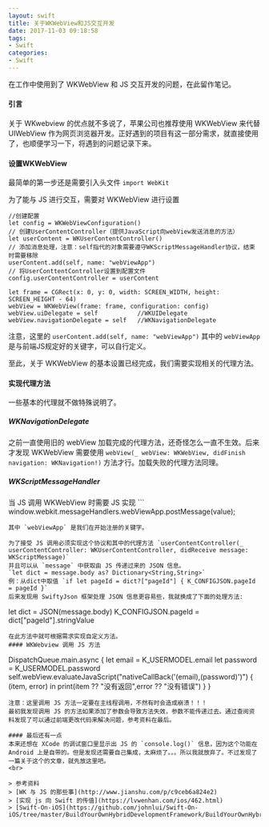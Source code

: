 ```yaml
---
layout: swift
title: 关于WKWebView和JS交互开发
date: 2017-11-03 09:18:58
tags:
- Swift
categories:
- Swift
---
```

在工作中使用到了 WKWebView 和 JS 交互开发的问题，在此留作笔记。
<!--- more --->
#### 引言
关于 WKwebview 的优点就不多说了，苹果公司也推荐使用 WKWebView 来代替 UIWebView 作为网页浏览器开发。正好遇到的项目有这一部分需求，就直接使用了，也顺便学习一下，将遇到的问题记录下来。
#### 设置WKWebView
最简单的第一步还是需要引入头文件 `import WebKit`

为了能与 JS 进行交互，需要对 WKWebView 进行设置


```
//创建配置
let config = WKWebViewConfiguration()
// 创建UserContentController（提供JavaScript向webView发送消息的方法）
let userContent = WKUserContentController()
// 添加消息处理，注意：self指代的对象需要遵守WKScriptMessageHandler协议，结束时需要移除
userContent.add(self, name: "webViewApp")
// 将UserConttentController设置到配置文件
config.userContentController = userContent

let frame = CGRect(x: 0, y: 0, width: SCREEN_WIDTH, height: SCREEN_HEIGHT - 64)
webView = WKWebView(frame: frame, configuration: config)
webView.uiDelegate = self           //WKUIDelegate
webView.navigationDelegate = self   //WKNavigationDelegate
```
注意，这里的 `userContent.add(self, name: "webViewApp")` 其中的 `webViewApp` 是与前端JS规定好的关键字，可以自行定义。

至此，关于 WKWebView 的基本设置已经完成，我们需要实现相关的代理方法。
#### 实现代理方法
一些基本的代理就不做特殊说明了。
##### WKNavigationDelegate
之前一直使用旧的 webView 加载完成的代理方法，还奇怪怎么一直不生效。后来才发现 WKWebView 需要使用 `webView(_ webView: WKWebView, didFinish navigation: WKNavigation!)` 方法才行。加载失败的代理方法同理。
##### WKScriptMessageHandler
当 JS 调用 WKWebView 时需要 JS 实现 ```
window.webkit.messageHandlers.webViewApp.postMessage(value);
```
其中 `webViewApp` 是我们在开始注册的关键字。

为了接受 JS 调用必须实现这个协议和其中的代理方法 `userContentController(_ userContentController: WKUserContentController, didReceive message: WKScriptMessage)`
并且可以从 `message` 中获取由 JS 传递过来的 JSON 信息。
`let dict = message.body as? Dictionary<String,String>`
例：从dict中取值 `if let pageId = dict?["pageId"] { K_CONFIGJSON.pageId = pageId }`
后来发现用 SwiftyJson 框架处理 JSON 信息更容易些，我就换成了下面的处理方法:
```
let dict = JSON(message.body)
K_CONFIGJSON.pageId = dict["pageId"].stringValue
```
在此方法中就可根据需求实现自定义方法。
#### WKWebview 调用 JS 方法
```
DispatchQueue.main.async {
	let email = K_USERMODEL.email
	let password = K_USERMODEL.password
 	self.webView.evaluateJavaScript("nativeCallBack('\(email),\(password)')") { (item, error) in
		print(item ?? "没有返回",error ?? "没有错误")
	}
}
```
注意：这里调用 JS 方法一定要在主线程调用，不然有时会造成崩溃！！！
最初我发现调用 JS 的方法如果添加了参数会导致方法失效，参数不能传递过去。通过查阅资料发现了可以通过前端更改代码来解决问题，参考资料在最后。

#### 最后还有一点
本来还想在 XCode 的调试窗口里显示出 JS 的 `console.log()` 信息，因为这个功能在 Android 上是自带的。但是发现还需要自己集成，太麻烦了。。。所以我就放弃了。不过发现了一篇关于这个的文章，就先放这里吧。
<br>

> 参考资料
> [WK 与 JS 的那些事](http://www.jianshu.com/p/c9ceb6a824e2)
> [实现 js 向 Swift 的传值](https://lvwenhan.com/ios/462.html)
> [Swift-On-iOS](https://github.com/johnlui/Swift-On-iOS/tree/master/BuildYourOwnHybridDevelopmentFramework/BuildYourOwnHybridDevelopmentFramework)